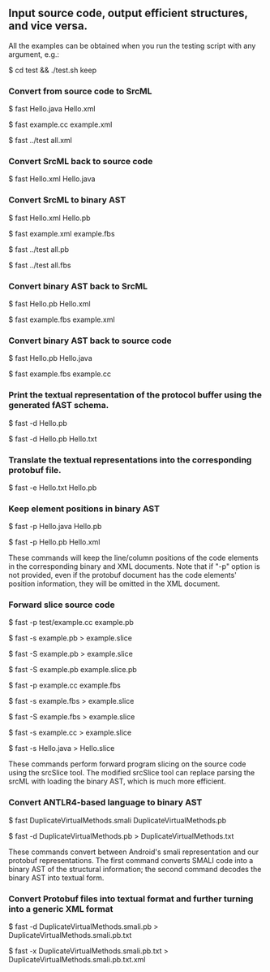 ## Input source code, output efficient structures, and vice versa. 

All the examples can be obtained when you run the testing script 
with any argument, e.g.:

  $ cd test && ./test.sh keep

### Convert from source code to SrcML

  $ fast Hello.java Hello.xml

  $ fast example.cc example.xml

  $ fast ../test all.xml

### Convert SrcML back to source code

  $ fast Hello.xml Hello.java

### Convert SrcML to binary AST

  $ fast Hello.xml Hello.pb

  $ fast example.xml example.fbs

  $ fast ../test all.pb

  $ fast ../test all.fbs

### Convert binary AST back to SrcML

  $ fast Hello.pb Hello.xml

  $ fast example.fbs example.xml

### Convert binary AST back to source code

  $ fast Hello.pb Hello.java
  
  $ fast example.fbs example.cc

### Print the textual representation of the protocol buffer using the generated fAST schema.

  $ fast -d Hello.pb

  $ fast -d Hello.pb Hello.txt

### Translate the textual representations into the corresponding protobuf file. 

  $ fast -e Hello.txt Hello.pb
  
### Keep element positions in binary AST

  $ fast -p Hello.java Hello.pb
  
  $ fast -p Hello.pb Hello.xml

These commands will keep the line/column positions of the code elements in the
corresponding binary and XML documents.  Note that if "-p" option is not
provided, even if the protobuf document has the code elements' position
information, they will be omitted in the XML document.

### Forward slice source code

  $ fast -p test/example.cc example.pb
  
  $ fast -s example.pb > example.slice
  
  $ fast -S example.pb > example.slice

  $ fast -S example.pb example.slice.pb

  $ fast -p example.cc example.fbs
	
  $ fast -s example.fbs > example.slice
	
  $ fast -S example.fbs > example.slice
	
  $ fast -s example.cc > example.slice

  $ fast -s Hello.java > Hello.slice

These commands perform forward program slicing on the source code using the
srcSlice tool.  The modified srcSlice tool can replace parsing the srcML with
loading the binary AST, which is much more efficient.

### Convert ANTLR4-based language to binary AST
  $ fast DuplicateVirtualMethods.smali DuplicateVirtualMethods.pb
  
  $ fast -d DuplicateVirtualMethods.pb > DuplicateVirtualMethods.txt
  
These commands convert between Android's smali representation and our protobuf
representations. The first command converts SMALI code into a binary AST of the
structural information; the second command decodes the binary AST into textual
form. 

### Convert Protobuf files into textual format and further turning into a generic XML format
  $ fast -d DuplicateVirtualMethods.smali.pb > DuplicateVirtualMethods.smali.pb.txt

  $ fast -x DuplicateVirtualMethods.smali.pb.txt > DuplicateVirtualMethods.smali.pb.txt.xml
